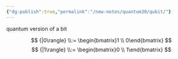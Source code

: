 ```yaml
---
{"dg-publish":true,"permalink":"/new-notes/quantum30/qubit/"}
---
```


quantum version of a bit 

$$
{|0\rangle} \\:= \begin{bmatrix}1 \\ 0\end{bmatrix}
$$
$$
{|1\rangle} \\:= \begin{bmatrix}0 \\ 1\end{bmatrix}
$$
